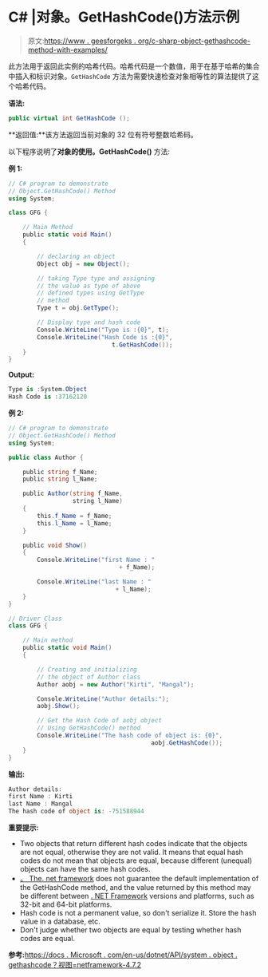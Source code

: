 # C# |对象。GetHashCode()方法示例

> 原文:[https://www . geesforgeks . org/c-sharp-object-gethashcode-method-with-examples/](https://www.geeksforgeeks.org/c-sharp-object-gethashcode-method-with-examples/)

此方法用于返回此实例的哈希代码。哈希代码是一个数值，用于在基于哈希的集合中插入和标识对象。`GetHashCode` 方法为需要快速检查对象相等性的算法提供了这个哈希代码。

**语法:**

```cs
public virtual int GetHashCode ();
```

**返回值:**该方法返回当前对象的 32 位有符号整数哈希码。

以下程序说明了**对象的使用。GetHashCode()** 方法:

**例 1:**

```cs
// C# program to demonstrate
// Object.GetHashCode() Method
using System;

class GFG {

    // Main Method
    public static void Main()
    {

        // declaring an object
        Object obj = new Object();

        // taking Type type and assigning
        // the value as type of above
        // defined types using GetType
        // method
        Type t = obj.GetType();

        // Display type and hash code
        Console.WriteLine("Type is :{0}", t);
        Console.WriteLine("Hash Code is :{0}",
                             t.GetHashCode());
    }
}
```

**Output:**

```cs
Type is :System.Object
Hash Code is :37162120

```

**例 2:**

```cs
// C# program to demonstrate
// Object.GetHashCode() Method
using System;

public class Author {

    public string f_Name;
    public string l_Name;

    public Author(string f_Name, 
                  string l_Name)
    {
        this.f_Name = f_Name;
        this.l_Name = l_Name;
    }

    public void Show()
    {
        Console.WriteLine("first Name : "
                               + f_Name);

        Console.WriteLine("last Name : " 
                              + l_Name);
    }
}

// Driver Class
class GFG {

    // Main method
    public static void Main()
    {

        // Creating and initializing 
        // the object of Author class
        Author aobj = new Author("Kirti", "Mangal");

        Console.WriteLine("Author details:");
        aobj.Show();

        // Get the Hash Code of aobj object
        // Using GetHashCode() method
        Console.WriteLine("The hash code of object is: {0}",
                                        aobj.GetHashCode());
    }
}
```

**输出:**

```cs
Author details:
first Name : Kirti
last Name : Mangal
The hash code of object is: -751588944

```

**重要提示:**

*   Two objects that return different hash codes indicate that the objects are not equal, otherwise they are not valid. It means that equal hash codes do not mean that objects are equal, because different (unequal) objects can have the same hash codes.
*   [。 The. net framework](https://www.geeksforgeeks.org/introduction-to-net-framework/) does not guarantee the default implementation of the GetHashCode method, and the value returned by this method may be different between [. NET Framework](https://www.geeksforgeeks.org/introduction-to-net-framework/) versions and platforms, such as 32-bit and 64-bit platforms.
*   Hash code is not a permanent value, so don't serialize it. Store the hash value in a database, etc.
*   Don't judge whether two objects are equal by testing whether hash codes are equal.

**参考:**[https://docs . Microsoft . com/en-us/dotnet/API/system . object . gethashcode？视图=netframework-4.7.2](https://docs.microsoft.com/en-us/dotnet/api/system.object.gethashcode?view=netframework-4.7.2)